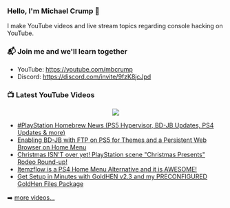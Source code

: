 ### Hello, I'm Michael Crump 👋

I make YouTube videos and live stream topics regarding console hacking on YouTube. 

### 📬 Join me and we'll learn together

- YouTube: https://youtube.com/mbcrump
- Discord: https://discord.com/invite/9fzK8jcJpd

### 📺 Latest YouTube Videos

<div align="center">

[<img src="https://img.shields.io/badge/-Subscribe-red?style=for-the-badge&logo=youtube&logoColor=white"/>](https://www.youtube.com/c/mbcrump?sub_confirmation=1)

</div>

<!-- YOUTUBE:START -->
- [#PlayStation  Homebrew News &lpar;PS5 Hypervisor, BD-JB Updates, PS4 Updates &amp; more&rpar;](https://www.youtube.com/watch?v=IsPu4T6WUto)
- [Enabling BD-JB with FTP on PS5 for Themes and a Persistent Web Browser on Home Menu](https://www.youtube.com/watch?v=MiHO_RnhJ5c)
- [Christmas ISN&#39;T over yet! PlayStation scene &quot;Christmas Presents&quot; Rodeo Round-up!](https://www.youtube.com/watch?v=74FtZItaC78)
- [Itemzflow is a PS4 Home Menu Alternative and it is AWESOME!](https://www.youtube.com/watch?v=TIFDHTxgifA)
- [Get Setup in Minutes with GoldHEN v2.3 and my PRECONFIGURED GoldHen Files Package](https://www.youtube.com/watch?v=6x82cRvpadM)
<!-- YOUTUBE:END -->

➡️ [more videos...](https://youtube.com/mbcrump)

